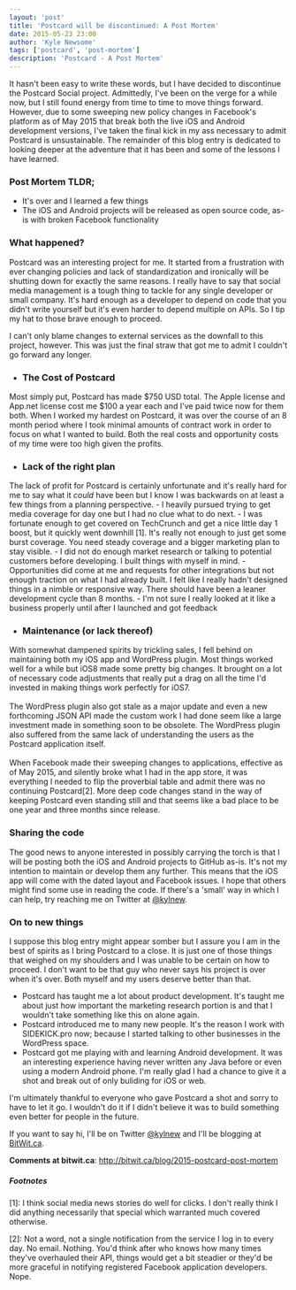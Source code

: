 ```yaml
---
layout: 'post'
title: 'Postcard will be discontinued: A Post Mortem'
date: 2015-05-23 23:00
author: 'Kyle Newsome'
tags: ['postcard', 'post-mortem']
description: 'Postcard - A Post Mortem'
---
```


It hasn't been easy to write these words, but I have decided to discontinue the Postcard Social project. Admittedly, I've been on the verge for a while now, but I still found energy from time to time to move things forward. However, due to some sweeping new policy changes in Facebook's platform as of May 2015 that break both the live iOS and Android development versions, I've taken the final kick in my ass necessary to admit Postcard is unsustainable. The remainder of this blog entry is dedicated to looking deeper at the adventure that it has been and some of the lessons I have learned.

### Post Mortem TLDR;
- It's over and I learned a few things
- The iOS and Android projects will be released as open source code, as-is with broken Facebook functionality

### What happened?
Postcard was an interesting project for me. It started from a frustration with ever changing policies and lack of standardization and ironically will be shutting down for exactly the same reasons. I really have to say that social media management is a tough thing to tackle for any single developer or small company. It's hard enough as a developer to depend on code that you didn't write yourself but it's even harder to depend multiple on APIs. So I tip my hat to those brave enough to proceed.

I can't only blame changes to external services as the downfall to this project, however. This was just the final straw that got me to admit I couldn't go forward any longer.

- ### The Cost of Postcard
Most simply put, Postcard has made $750 USD total. The Apple license and App.net license cost me $100 a year each and I've paid twice now for them both. When I worked my hardest on Postcard, it was over the course of an 8 month period where I took minimal amounts of contract work in order to focus on what I wanted to build. Both the real costs and opportunity costs of my time were too high given the profits.

- ### Lack of the right plan
The lack of profit for Postcard is certainly unfortunate and it's really hard for me to say what it *could* have been but I know I was backwards on at least a few things from a planning perspective.
	- I heavily pursued trying to get media coverage for day one but I had no clue what to do next.
	- I was fortunate enough to get covered on TechCrunch and get a nice little day 1 boost, but it quickly went downhill [1]. It's really not enough to just get some burst coverage. You need steady coverage and a bigger marketing plan to stay visible.
	-  I did not do enough market research or talking to potential customers before developing. I built things with myself in mind.
	- Opportunities did come at me and requests for other integrations but not enough traction on what I had already built. I felt like I really hadn't designed things in a nimble or responsive way. There should have been a leaner development cycle than 8 months.
	- I'm not sure I really looked at it like a business properly until after I launched and got feedback

- ### Maintenance (or lack thereof)
With somewhat dampened spirits by trickling sales, I fell behind on maintaining both my iOS app and WordPress plugin. Most things worked well for a while but iOS8 made some pretty big changes. It brought on a lot of necessary code adjustments that really put a drag on all the time I'd invested in making things work perfectly for iOS7.<br /><br />
The WordPress plugin also got stale as a major update and even a new forthcoming JSON API made the custom work I had done seem like a large investment made in something soon to be obsolete. The WordPress plugin also suffered from the same lack of understanding the users as the Postcard application itself.<br /><br />
When Facebook made their sweeping changes to applications, effective as of May 2015, and silently broke what I had in the app store, it was everything I needed to flip the proverbial table and admit there was no continuing Postcard[2]. More deep code changes stand in the way of keeping Postcard even standing still and that seems like a bad place to be one year and three months since release.

### Sharing the code
The good news to anyone interested in possibly carrying the torch is that I will be posting both the iOS and Android projects to GitHub as-is. It's not my intention to maintain or develop them any further. This means that the iOS app will come with the dated layout and Facebook issues. I hope that others might find some use in reading the code. If there's a 'small' way in which I can help, try reaching me on Twitter at [@kylnew](http://www.twitter.com/kylnew).

### On to new things
I suppose this blog entry might appear somber but I assure you I am in the best of spirits as I bring Postcard to a close. It is just one of those things that weighed on my shoulders and I was unable to be certain on how to proceed. I don't want to be that guy who never says his project is over when it's over. Both myself and my users deserve better than that.

- Postcard has taught me a lot about product development. It's taught me about just how important the marketing research portion is and that I wouldn't take something like this on alone again.
- Postcard introduced me to many new people. It's the reason I work with SIDEKICK.pro now; because I started talking to other businesses in the WordPress space.
- Postcard got me playing with and learning Android development. It was an interesting experience having never written any Java before or even using a modern Android phone. I'm really glad I had a chance to give it a shot and break out of only buliding for iOS or web.

I'm ultimately thankful to everyone who gave Postcard a shot and sorry to have to let it go. I wouldn't do it if I didn't believe it was to build something even better for people in the future.

If you want to say hi, I'll be on Twitter [@kylnew](http://www.twitter.com/kylnew) and I'll be blogging at [BitWit.ca](http://bitwit.ca).

**Comments at bitwit.ca**: http://bitwit.ca/blog/2015-postcard-post-mortem

##### Footnotes

[1]: I think social media news stories do well for clicks. I don't really think I did anything necessarily that special which warranted much covered otherwise.

[2]: Not a word, not a single notification from the service I log in to every day. No email. Nothing. You'd think after who knows how many times they've overhauled their API, things would get a bit steadier or they'd be more graceful in notifying registered Facebook application developers. Nope.
